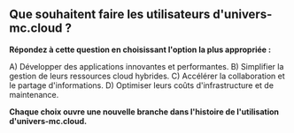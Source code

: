 ##  Que souhaitent faire les utilisateurs d'univers-mc.cloud ? 

**Répondez à cette question en choisissant l'option la plus appropriée :**

A) Développer des applications innovantes et performantes.
B) Simplifier la gestion de leurs ressources cloud hybrides.
C) Accélérer la collaboration et le partage d'informations.
D) Optimiser leurs coûts d'infrastructure et de maintenance.

**Chaque choix ouvre une nouvelle branche dans l'histoire de l'utilisation d'univers-mc.cloud.** 



